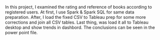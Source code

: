 In this project, I examined the rating and reference of books according to registered users.
At first, I use Spark & Spark SQL for same data preparation.
After, I load the fixed CSV to Tableau prep for some more corrections and join all CSV tables.
Last thing, was load it all to Tableau desktop and show trends in dashbord.
The conclusions can be seen in the power point file.